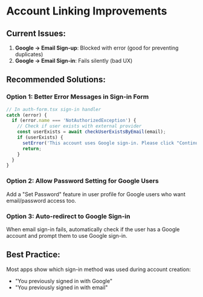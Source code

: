 # Account Linking Improvements

## Current Issues:

1. **Google → Email Sign-up**: Blocked with error (good for preventing duplicates)
2. **Google → Email Sign-in**: Fails silently (bad UX)

## Recommended Solutions:

### Option 1: Better Error Messages in Sign-in Form
```typescript
// In auth-form.tsx sign-in handler
catch (error) {
  if (error.name === 'NotAuthorizedException') {
    // Check if user exists with external provider
    const userExists = await checkUserExistsByEmail(email);
    if (userExists) {
      setError('This account uses Google sign-in. Please click "Continue with Google" instead.');
      return;
    }
  }
}
```

### Option 2: Allow Password Setting for Google Users
Add a "Set Password" feature in user profile for Google users who want email/password access too.

### Option 3: Auto-redirect to Google Sign-in
When email sign-in fails, automatically check if the user has a Google account and prompt them to use Google sign-in.

## Best Practice:
Most apps show which sign-in method was used during account creation:
- "You previously signed in with Google"
- "You previously signed in with email"